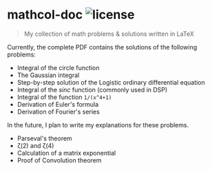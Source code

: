 mathcol-doc ![license][1]
=========================

> My collection of math problems & solutions written in LaTeX

Currently, the complete PDF contains the solutions of the following problems:

* Integral of the circle function
* The Gaussian integral
* Step-by-step solution of the Logistic ordinary differential equation
* Integral of the _sinc_ function (commonly used in DSP)
* Integral of the function `1/(x^4+1)`
* Derivation of Euler's formula
* Derivation of Fourier's series

In the future, I plan to write my explanations for these problems.

* Parseval's theorem
* &zeta;(2) and &zeta;(4)
* Calculation of a matrix exponential
* Proof of Convolution theorem

[1]: https://img.shields.io/github/license/TravorLZH/mathcol-doc


